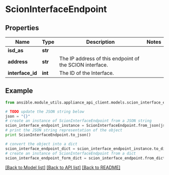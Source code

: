 # ScionInterfaceEndpoint


## Properties

Name | Type | Description | Notes
------------ | ------------- | ------------- | -------------
**isd_as** | **str** |  | 
**address** | **str** | The IP address of this endpoint of the SCION interface. | 
**interface_id** | **int** | The ID of the Interface. | 

## Example

```python
from ansible.module_utils.appliance_api_client.models.scion_interface_endpoint import ScionInterfaceEndpoint

# TODO update the JSON string below
json = "{}"
# create an instance of ScionInterfaceEndpoint from a JSON string
scion_interface_endpoint_instance = ScionInterfaceEndpoint.from_json(json)
# print the JSON string representation of the object
print ScionInterfaceEndpoint.to_json()

# convert the object into a dict
scion_interface_endpoint_dict = scion_interface_endpoint_instance.to_dict()
# create an instance of ScionInterfaceEndpoint from a dict
scion_interface_endpoint_form_dict = scion_interface_endpoint.from_dict(scion_interface_endpoint_dict)
```
[[Back to Model list]](../README.md#documentation-for-models) [[Back to API list]](../README.md#documentation-for-api-endpoints) [[Back to README]](../README.md)


